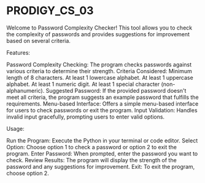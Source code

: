 # PRODIGY_CS_03
Welcome to Password Complexity Checker! This tool allows you to check the complexity of passwords and provides suggestions for improvement based on several criteria.

Features:

Password Complexity Checking: The program checks passwords against various criteria to determine their strength.
Criteria Considered:
Minimum length of 8 characters.
At least 1 lowercase alphabet.
At least 1 uppercase alphabet.
At least 1 numeric digit.
At least 1 special character (non-alphanumeric).
Suggested Password: If the provided password doesn't meet all criteria, the program suggests an example password that fulfills the requirements.
Menu-based Interface: Offers a simple menu-based interface for users to check passwords or exit the program.
Input Validation: Handles invalid input gracefully, prompting users to enter valid options.

Usage:

Run the Program: Execute the Python in your terminal or code editor.
Select Option: Choose option 1 to check a password or option 2 to exit the program.
Enter Password: When prompted, enter the password you want to check.
Review Results: The program will display the strength of the password and any suggestions for improvement.
Exit: To exit the program, choose option 2.
